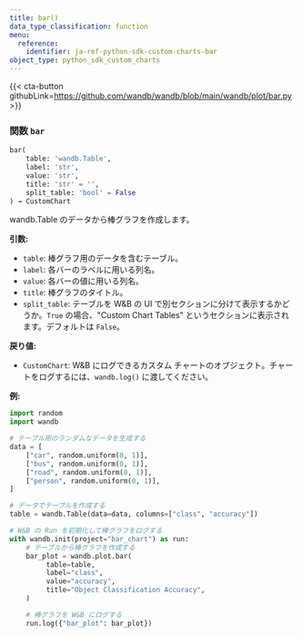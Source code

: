 ```yaml
---
title: bar()
data_type_classification: function
menu:
  reference:
    identifier: ja-ref-python-sdk-custom-charts-bar
object_type: python_sdk_custom_charts
---
```


{{< cta-button githubLink=https://github.com/wandb/wandb/blob/main/wandb/plot/bar.py >}}




### <kbd>関数</kbd> `bar`

```python
bar(
    table: 'wandb.Table',
    label: 'str',
    value: 'str',
    title: 'str' = '',
    split_table: 'bool' = False
) → CustomChart
```

wandb.Table のデータから棒グラフを作成します。 



**引数:**
 
 - `table`:  棒グラフ用のデータを含むテーブル。 
 - `label`:  各バーのラベルに用いる列名。 
 - `value`:  各バーの値に用いる列名。 
 - `title`:  棒グラフのタイトル。 
 - `split_table`:  テーブルを W&B の UI で別セクションに分けて表示するかどうか。`True` の場合、"Custom Chart Tables" というセクションに表示されます。デフォルトは `False`。 



**戻り値:**
 
 - `CustomChart`:  W&B にログできるカスタム チャートのオブジェクト。チャートをログするには、`wandb.log()` に渡してください。 



**例:**
 

```python
import random
import wandb

# テーブル用のランダムなデータを生成する
data = [
    ["car", random.uniform(0, 1)],
    ["bus", random.uniform(0, 1)],
    ["road", random.uniform(0, 1)],
    ["person", random.uniform(0, 1)],
]

# データでテーブルを作成する
table = wandb.Table(data=data, columns=["class", "accuracy"])

# W&B の Run を初期化して棒グラフをログする
with wandb.init(project="bar_chart") as run:
    # テーブルから棒グラフを作成する
    bar_plot = wandb.plot.bar(
         table=table,
         label="class",
         value="accuracy",
         title="Object Classification Accuracy",
    )

    # 棒グラフを W&B にログする
    run.log({"bar_plot": bar_plot})
```